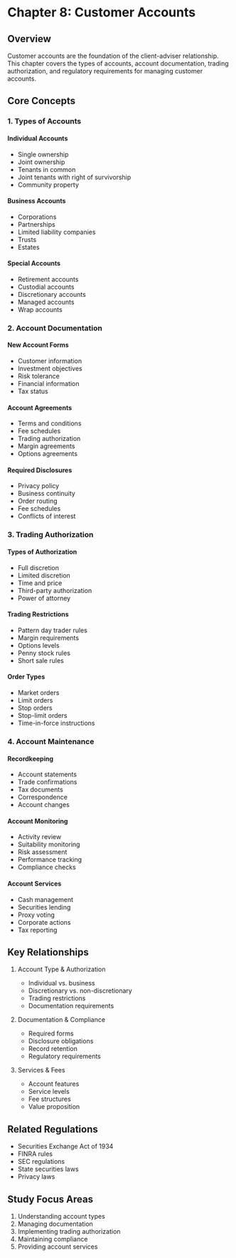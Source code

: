 # Chapter 8: Customer Accounts

## Overview
Customer accounts are the foundation of the client-adviser relationship. This chapter covers the types of accounts, account documentation, trading authorization, and regulatory requirements for managing customer accounts.

## Core Concepts

### 1. Types of Accounts
#### Individual Accounts
- Single ownership
- Joint ownership
- Tenants in common
- Joint tenants with right of survivorship
- Community property

#### Business Accounts
- Corporations
- Partnerships
- Limited liability companies
- Trusts
- Estates

#### Special Accounts
- Retirement accounts
- Custodial accounts
- Discretionary accounts
- Managed accounts
- Wrap accounts

### 2. Account Documentation
#### New Account Forms
- Customer information
- Investment objectives
- Risk tolerance
- Financial information
- Tax status

#### Account Agreements
- Terms and conditions
- Fee schedules
- Trading authorization
- Margin agreements
- Options agreements

#### Required Disclosures
- Privacy policy
- Business continuity
- Order routing
- Fee schedules
- Conflicts of interest

### 3. Trading Authorization
#### Types of Authorization
- Full discretion
- Limited discretion
- Time and price
- Third-party authorization
- Power of attorney

#### Trading Restrictions
- Pattern day trader rules
- Margin requirements
- Options levels
- Penny stock rules
- Short sale rules

#### Order Types
- Market orders
- Limit orders
- Stop orders
- Stop-limit orders
- Time-in-force instructions

### 4. Account Maintenance
#### Recordkeeping
- Account statements
- Trade confirmations
- Tax documents
- Correspondence
- Account changes

#### Account Monitoring
- Activity review
- Suitability monitoring
- Risk assessment
- Performance tracking
- Compliance checks

#### Account Services
- Cash management
- Securities lending
- Proxy voting
- Corporate actions
- Tax reporting

## Key Relationships
1. Account Type & Authorization
   - Individual vs. business
   - Discretionary vs. non-discretionary
   - Trading restrictions
   - Documentation requirements

2. Documentation & Compliance
   - Required forms
   - Disclosure obligations
   - Record retention
   - Regulatory requirements

3. Services & Fees
   - Account features
   - Service levels
   - Fee structures
   - Value proposition

## Related Regulations
- Securities Exchange Act of 1934
- FINRA rules
- SEC regulations
- State securities laws
- Privacy laws

## Study Focus Areas
1. Understanding account types
2. Managing documentation
3. Implementing trading authorization
4. Maintaining compliance
5. Providing account services 